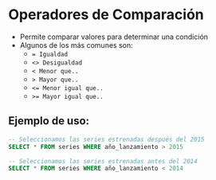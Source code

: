 # Operadores de Comparación

- Permite comparar valores para determinar una condición
- Algunos de los más comunes son:
   - `= Igualdad`
   - `<> Desigualdad`
   - `< Menor que..`
   - `> Mayor que..`
   - `<= Menor igual que..`
   - `>= Mayor igual que..`
 
## Ejemplo de uso:
```sql
-- Seleccionamos las series estrenadas después del 2015  
SELECT * FROM series WHERE año_lanzamiento > 2015

-- Seleccionamos las series estrenadas antes del 2014  
SELECT * FROM series WHERE año_lanzamiento < 2014
```